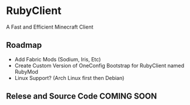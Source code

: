 # RubyClient
A Fast and Efficient Minecraft Client

## Roadmap
- Add Fabric Mods (Sodium, Iris, Etc)
- Create Custom Version of OneConfig Bootstrap for RubyClient named RubyMod
- Linux Support? (Arch Linux first then Debian)

## Relese and Source Code COMING SOON
